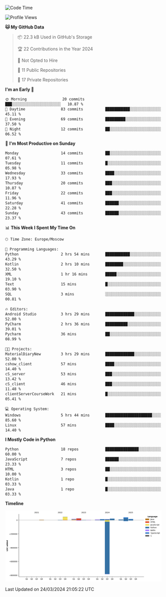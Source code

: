 <!--START_SECTION:waka-->
![Code Time](http://img.shields.io/badge/Code%20Time-226%20hrs%2037%20mins-blue)

![Profile Views](http://img.shields.io/badge/Profile%20Views-19-blue)

**🐱 My GitHub Data** 

> 📦 22.3 kB Used in GitHub's Storage 
 > 
> 🏆 22 Contributions in the Year 2024
 > 
> 🚫 Not Opted to Hire
 > 
> 📜 11 Public Repositories 
 > 
> 🔑 17 Private Repositories 
 > 
**I'm an Early 🐤** 

```text
🌞 Morning                20 commits          ███░░░░░░░░░░░░░░░░░░░░░░   10.87 % 
🌆 Daytime                83 commits          ███████████░░░░░░░░░░░░░░   45.11 % 
🌃 Evening                69 commits          █████████░░░░░░░░░░░░░░░░   37.50 % 
🌙 Night                  12 commits          ██░░░░░░░░░░░░░░░░░░░░░░░   06.52 % 
```
📅 **I'm Most Productive on Sunday** 

```text
Monday                   14 commits          ██░░░░░░░░░░░░░░░░░░░░░░░   07.61 % 
Tuesday                  11 commits          █░░░░░░░░░░░░░░░░░░░░░░░░   05.98 % 
Wednesday                33 commits          ████░░░░░░░░░░░░░░░░░░░░░   17.93 % 
Thursday                 20 commits          ███░░░░░░░░░░░░░░░░░░░░░░   10.87 % 
Friday                   22 commits          ███░░░░░░░░░░░░░░░░░░░░░░   11.96 % 
Saturday                 41 commits          ██████░░░░░░░░░░░░░░░░░░░   22.28 % 
Sunday                   43 commits          ██████░░░░░░░░░░░░░░░░░░░   23.37 % 
```


📊 **This Week I Spent My Time On** 

```text
🕑︎ Time Zone: Europe/Moscow

💬 Programming Languages: 
Python                   2 hrs 54 mins       ███████████░░░░░░░░░░░░░░   43.29 % 
Kotlin                   2 hrs 10 mins       ████████░░░░░░░░░░░░░░░░░   32.50 % 
XML                      1 hr 16 mins        █████░░░░░░░░░░░░░░░░░░░░   19.10 % 
Text                     15 mins             █░░░░░░░░░░░░░░░░░░░░░░░░   03.90 % 
SQL                      3 mins              ░░░░░░░░░░░░░░░░░░░░░░░░░   00.81 % 

🔥 Editors: 
Android Studio           3 hrs 29 mins       █████████████░░░░░░░░░░░░   52.00 % 
PyCharm                  2 hrs 36 mins       ██████████░░░░░░░░░░░░░░░   39.01 % 
Pycharm                  36 mins             ██░░░░░░░░░░░░░░░░░░░░░░░   08.99 % 

🐱‍💻 Projects: 
MaterialDiaryNew         3 hrs 29 mins       █████████████░░░░░░░░░░░░   52.00 % 
cshow_client             57 mins             ████░░░░░░░░░░░░░░░░░░░░░   14.40 % 
cS_server                53 mins             ███░░░░░░░░░░░░░░░░░░░░░░   13.42 % 
cS_client                46 mins             ███░░░░░░░░░░░░░░░░░░░░░░   11.48 % 
clientServerCourseWork   21 mins             █░░░░░░░░░░░░░░░░░░░░░░░░   05.41 % 

💻 Operating System: 
Windows                  5 hrs 44 mins       █████████████████████░░░░   85.60 % 
Linux                    57 mins             ████░░░░░░░░░░░░░░░░░░░░░   14.40 % 
```

**I Mostly Code in Python** 

```text
Python                   18 repos            ███████████████░░░░░░░░░░   60.00 % 
JavaScript               7 repos             ██████░░░░░░░░░░░░░░░░░░░   23.33 % 
HTML                     3 repos             ██░░░░░░░░░░░░░░░░░░░░░░░   10.00 % 
Kotlin                   1 repo              █░░░░░░░░░░░░░░░░░░░░░░░░   03.33 % 
Java                     1 repo              █░░░░░░░░░░░░░░░░░░░░░░░░   03.33 % 
```



**Timeline**

![Lines of Code chart](https://raw.githubusercontent.com/adlemx/adlemx/main/assets/bar_graph.png)


 Last Updated on 24/03/2024 21:05:22 UTC
<!--END_SECTION:waka-->
